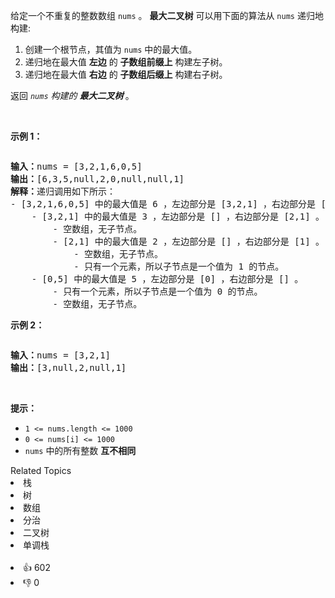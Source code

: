 <p>给定一个不重复的整数数组&nbsp;<code>nums</code> 。&nbsp;<strong>最大二叉树</strong>&nbsp;可以用下面的算法从&nbsp;<code>nums</code> 递归地构建:</p>

<ol> 
 <li>创建一个根节点，其值为&nbsp;<code>nums</code> 中的最大值。</li> 
 <li>递归地在最大值&nbsp;<strong>左边</strong>&nbsp;的&nbsp;<strong>子数组前缀上</strong>&nbsp;构建左子树。</li> 
 <li>递归地在最大值 <strong>右边</strong> 的&nbsp;<strong>子数组后缀上</strong>&nbsp;构建右子树。</li> 
</ol>

<p>返回&nbsp;<em><code>nums</code> 构建的 </em><strong><em>最大二叉树</em> </strong>。</p>

<p>&nbsp;</p>

<p><strong>示例 1：</strong></p> 
<img alt="" src="https://assets.leetcode.com/uploads/2020/12/24/tree1.jpg" /> 
<pre>
<strong>输入：</strong>nums = [3,2,1,6,0,5]
<strong>输出：</strong>[6,3,5,null,2,0,null,null,1]
<strong>解释：</strong>递归调用如下所示：
- [3,2,1,6,0,5] 中的最大值是 6 ，左边部分是 [3,2,1] ，右边部分是 [0,5] 。
    - [3,2,1] 中的最大值是 3 ，左边部分是 [] ，右边部分是 [2,1] 。
        - 空数组，无子节点。
        - [2,1] 中的最大值是 2 ，左边部分是 [] ，右边部分是 [1] 。
            - 空数组，无子节点。
            - 只有一个元素，所以子节点是一个值为 1 的节点。
    - [0,5] 中的最大值是 5 ，左边部分是 [0] ，右边部分是 [] 。
        - 只有一个元素，所以子节点是一个值为 0 的节点。
        - 空数组，无子节点。
</pre>

<p><strong>示例 2：</strong></p> 
<img alt="" src="https://assets.leetcode.com/uploads/2020/12/24/tree2.jpg" /> 
<pre>
<strong>输入：</strong>nums = [3,2,1]
<strong>输出：</strong>[3,null,2,null,1]
</pre>

<p>&nbsp;</p>

<p><strong>提示：</strong></p>

<ul> 
 <li><code>1 &lt;= nums.length &lt;= 1000</code></li> 
 <li><code>0 &lt;= nums[i] &lt;= 1000</code></li> 
 <li><code>nums</code> 中的所有整数 <strong>互不相同</strong></li> 
</ul>

<div><div>Related Topics</div><div><li>栈</li><li>树</li><li>数组</li><li>分治</li><li>二叉树</li><li>单调栈</li></div></div><br><div><li>👍 602</li><li>👎 0</li></div>